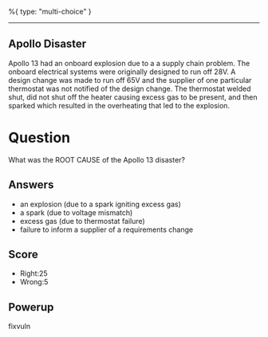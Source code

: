%{
 type: "multi-choice"
}

---
## Apollo Disaster

Apollo 13 had an onboard explosion due to a a supply chain problem.
The onboard electrical systems were originally designed
to run off 28V.
A design change was made to run off 65V and
the supplier of one particular
thermostat was not notified of the design change.
The thermostat welded shut,
did not shut off the heater
causing excess gas to be present,
and then sparked
which resulted in the overheating that led to the explosion.

# Question
What was the ROOT CAUSE of the Apollo 13 disaster?

## Answers
- an explosion (due to a spark igniting excess gas)
- a spark (due to voltage mismatch)
- excess gas (due to thermostat failure)
- failure to inform a supplier of a requirements change

## Score
- Right:25
- Wrong:5

## Powerup
fixvuln
